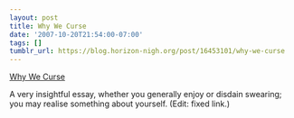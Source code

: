 ```yaml
---
layout: post
title: Why We Curse
date: '2007-10-20T21:54:00-07:00'
tags: []
tumblr_url: https://blog.horizon-nigh.org/post/16453101/why-we-curse
---
```

[Why We Curse](http://www.tnr.com/currentissue/story.html?id=246c0071-a9cd-46e2-a665-c6e61a45377e)  

A very insightful essay, whether you generally enjoy or disdain swearing; you may realise something about yourself. (Edit: fixed link.)

